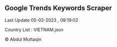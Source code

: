 

## Google Trends Keywords Scraper 
 
Last Update 05-03-2023 , 09:19:02

Country List :
VIETNAM.json



© Abdul Muttaqin 
